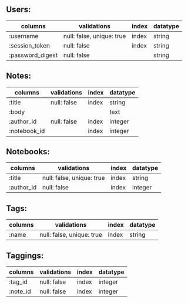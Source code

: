 ## Users:

| columns          | validations   						  | index | datatype |
|------------------|----------------------------|-------|----------|
| :username				 | null: false, unique: true  | index | string   |
| :session_token	 | null: false						  	|	index |	string   |
|	:password_digest | null: false						  	|				|	string   |


## Notes:

| columns 		 | validations								| index | datatype |
|--------------|----------------------------|-------|----------|
|	:title 			 | null: false              	|	index | string   |
|	:body 			 |														|				|	text     |
|	:author_id   | null: false								|	index | integer  |
|	:notebook_id |														|	index | integer  |


## Notebooks:

| columns 	 | validations               | index | datatype |
|------------|---------------------------|-------|----------|
|	:title  	 | null: false, unique: true | index | string   |
|	:author_id | null: false 							 | index | integer  |


## Tags:

| columns | validations               | index | datatype |
|---------|---------------------------|-------|----------|
| :name   | null: false, unique: true	|	index | string   |


## Taggings:

| columns  | validations | index | datatype |
|----------|-------------|-------|----------|
|	:tag_id  | null: false | index | integer  |
|	:note_id | null: false | index | integer  |